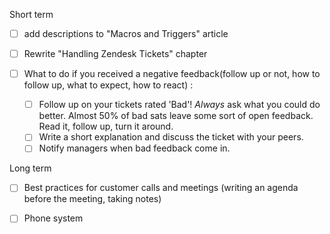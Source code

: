 Short term

* [ ] add descriptions to "Macros and Triggers" article

* [ ] Rewrite "Handling Zendesk Tickets" chapter

* [ ] What to do if you received a negative feedback\(follow up or not, how to follow up, what to expect, how to react\) :

  * [ ] Follow up on your tickets rated 'Bad'!
    _Always_ ask what you could do better. Almost 50% of bad sats leave some sort of open feedback. Read it, follow up, turn it around. 
  * [ ] Write a short explanation and discuss the ticket with your peers.
  * [ ] Notify managers when bad feedback come in.

Long term

* [ ] Best practices for customer calls and meetings \(writing an agenda before the meeting, taking notes\)

* [ ] Phone system



